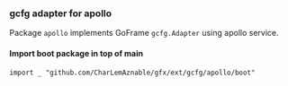 ### gcfg adapter for apollo

Package ```apollo``` implements GoFrame ```gcfg.Adapter``` using apollo service.

#### Import boot package in top of main

```import _ "github.com/CharLemAznable/gfx/ext/gcfg/apollo/boot"```
